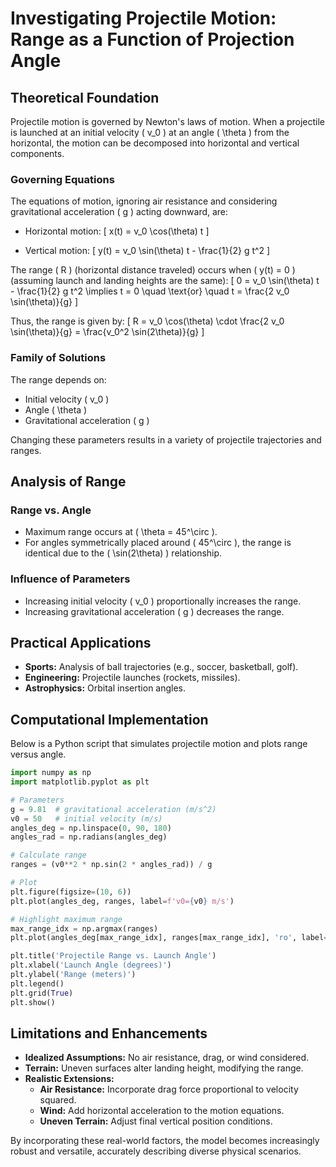 # Investigating Projectile Motion: Range as a Function of Projection Angle

## Theoretical Foundation

Projectile motion is governed by Newton's laws of motion. When a projectile is launched at an initial velocity \( v_0 \) at an angle \( \theta \) from the horizontal, the motion can be decomposed into horizontal and vertical components.

### Governing Equations

The equations of motion, ignoring air resistance and considering gravitational acceleration \( g \) acting downward, are:

- Horizontal motion:
  \[ x(t) = v_0 \cos(\theta) t \]

- Vertical motion:
  \[ y(t) = v_0 \sin(\theta) t - \frac{1}{2} g t^2 \]

The range \( R \) (horizontal distance traveled) occurs when \( y(t) = 0 \) (assuming launch and landing heights are the same):
\[
0 = v_0 \sin(\theta) t - \frac{1}{2} g t^2 \implies t = 0 \quad \text{or} \quad t = \frac{2 v_0 \sin(\theta)}{g}
\]

Thus, the range is given by:
\[ R = v_0 \cos(\theta) \cdot \frac{2 v_0 \sin(\theta)}{g} = \frac{v_0^2 \sin(2\theta)}{g} \]

### Family of Solutions

The range depends on:

- Initial velocity \( v_0 \)
- Angle \( \theta \)
- Gravitational acceleration \( g \)

Changing these parameters results in a variety of projectile trajectories and ranges.

## Analysis of Range

### Range vs. Angle

- Maximum range occurs at \( \theta = 45^\circ \).
- For angles symmetrically placed around \( 45^\circ \), the range is identical due to the \( \sin(2\theta) \) relationship.

### Influence of Parameters

- Increasing initial velocity \( v_0 \) proportionally increases the range.
- Increasing gravitational acceleration \( g \) decreases the range.

## Practical Applications

- **Sports:** Analysis of ball trajectories (e.g., soccer, basketball, golf).
- **Engineering:** Projectile launches (rockets, missiles).
- **Astrophysics:** Orbital insertion angles.

## Computational Implementation

Below is a Python script that simulates projectile motion and plots range versus angle.

```python
import numpy as np
import matplotlib.pyplot as plt

# Parameters
g = 9.81  # gravitational acceleration (m/s^2)
v0 = 50   # initial velocity (m/s)
angles_deg = np.linspace(0, 90, 180)
angles_rad = np.radians(angles_deg)

# Calculate range
ranges = (v0**2 * np.sin(2 * angles_rad)) / g

# Plot
plt.figure(figsize=(10, 6))
plt.plot(angles_deg, ranges, label=f'v0={v0} m/s')

# Highlight maximum range
max_range_idx = np.argmax(ranges)
plt.plot(angles_deg[max_range_idx], ranges[max_range_idx], 'ro', label='Max Range')

plt.title('Projectile Range vs. Launch Angle')
plt.xlabel('Launch Angle (degrees)')
plt.ylabel('Range (meters)')
plt.legend()
plt.grid(True)
plt.show()
```

## Limitations and Enhancements

- **Idealized Assumptions:** No air resistance, drag, or wind considered.
- **Terrain:** Uneven surfaces alter landing height, modifying the range.
- **Realistic Extensions:**
  - **Air Resistance:** Incorporate drag force proportional to velocity squared.
  - **Wind:** Add horizontal acceleration to the motion equations.
  - **Uneven Terrain:** Adjust final vertical position conditions.

By incorporating these real-world factors, the model becomes increasingly robust and versatile, accurately describing diverse physical scenarios.
